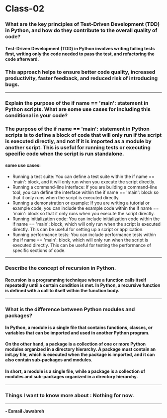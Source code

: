 # Class-02

### What are the key principles of Test-Driven Development (TDD) in Python, and how do they contribute to the overall quality of code?
#### Test-Driven Development (TDD) in Python involves writing failing tests first, writing only the code needed to pass the test, and refactoring the code afterward. 
### This approach helps to ensure better code quality, increased productivity, faster feedback, and reduced risk of introducing bugs.

---

### Explain the purpose of the if __name__ == '__main__': statement in Python scripts. What are some use cases for including this conditional in your code?
### The purpose of the if name == 'main': statement in Python scripts is to define a block of code that will only run if the script is executed directly, and not if it is imported as a module by another script. This is useful for running tests or executing specific code when the script is run standalone.

#### some use cases:
- Running a test suite: You can define a test suite within the if name == 'main': block, and it will only run when you execute the script directly.
- Running a command-line interface: If you are building a command-line tool, you can define the interface within the if name == 'main': block so that it only runs when the script is executed directly.
- Running a demonstration or example: If you are writing a tutorial or example code, you can include the example code within the if name == 'main': block so that it only runs when you execute the script directly.
- Running initialization code: You can include initialization code within the if name == 'main': block, which will only run when the script is executed directly. This can be useful for setting up a script or application.
- Running performance tests: You can include performance tests within the if name == 'main': block, which will only run when the script is executed directly. This can be useful for testing the performance of specific sections of code.

---

### Describe the concept of recursion in Python.
#### Recursion is a programming technique where a function calls itself repeatedly until a certain condition is met. In Python, a recursive function is defined with a call to itself within the function body.

---

### What is the difference between Python modules and packages?
#### In Python, a module is a single file that contains functions, classes, or variables that can be imported and used in another Python program.

#### On the other hand, a package is a collection of one or more Python modules organized in a directory hierarchy. A package must contain an init.py file, which is executed when the package is imported, and it can also contain sub-packages and modules.
#### In short, a module is a single file, while a package is a collection of modules and sub-packages organized in a directory hierarchy.

---

### Things I want to know more about : Nothing for now.

---

**- Esmail Jawabreh**
